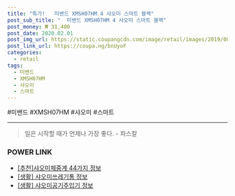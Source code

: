 ```yaml
--- 
title: "특가!   미밴드 XMSH07HM 4 샤오미 스마트 블랙" 
post_sub_title: "  미밴드 XMSH07HM 4 샤오미 스마트 블랙" 
post_money: ₩ 31,400 
post_date: 2020.02.01 
post_img_url: https://static.coupangcdn.com/image/retail/images/2019/08/16/16/9/98997da1-d4e5-40c9-84a2-d491d4a78bf3.jpg 
post_link_url: https://coupa.ng/bnUyoF 
categories: 
  - retail 
tags: 
  - 미밴드 
  - XMSH07HM 
  - 샤오미 
  - 스마트 
--- 
```

  #미밴드 #XMSH07HM #샤오미 #스마트 
<hr> 

> 일은 시작할 때가 언제나 가장 좋다. - 파스칼 


### POWER LINK

* <a href="https://blog.naver.com/fasyy4321/221788050769" target="_blank">[추천]샤오미체중계 44가지 정보</a>
* <a href="https://blog.naver.com/sakai111/221762039065" target="_blank"> [생활] 샤오미쓰레기통 정보 </a>
* <a href="https://blog.naver.com/fasyy4321/221760704299" target="_blank"> [생활] 샤오미공기주입기 정보 </a>
